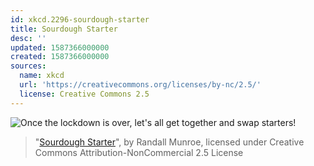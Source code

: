 ```yaml
---
id: xkcd.2296-sourdough-starter
title: Sourdough Starter
desc: ''
updated: 1587366000000
created: 1587366000000
sources:
  name: xkcd
  url: 'https://creativecommons.org/licenses/by-nc/2.5/'
  license: Creative Commons 2.5
---
```

![Once the lockdown is over, let's all get together and swap starters!](https://imgs.xkcd.com/comics/sourdough_starter.png)
> "[Sourdough Starter](https://xkcd.com/2296/)", by Randall Munroe, licensed under Creative Commons Attribution-NonCommercial 2.5 License
